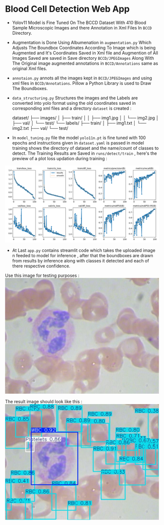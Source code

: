 # Blood Cell Detection Web App

- Yolov11 Model is Fine Tuned On The BCCD Dataset With 410 Blood Sample Microscopic Images and there Annotation in Xml Files In `BCCD` Directory.

- Augmentation is Done Using Albumenation in `augmentation.py` Which Adjusts The Boundbox Coordinates According To Image which is being Augmented and It's Coordinates Saved in Xml file and Augmention of All Images Saved are saved in Save directory `BCCD/JPEGImages` Along With The Original image augmented annotations in `BCCD/Annotations` same as original Xml files.

- `annotaion.py` annots all the images kept in `BCCD/JPEGImages` and using xml files in `BCCD/Annotations`. Pillow a Python Library is used to Draw The Boundboxes.

- `data_structuring.py` Structures the images and the Labels are converted into yolo format using the old coordinates saved in corresponding xml files and a directory `dataset` is created :

    dataset/
    ├── images/
    │   ├── train/
    │   │   ├── img1.jpg
    │   │   └── img2.jpg
    │   ├── val/
    │   └── test/
    └── labels/
        ├── train/
        │   ├── img1.txt
        │   └── img2.txt
        ├── val/
        └── test/

- In `model_tuning.py` file the model `yolo11n.pt` is fine tuned with 100 epochs and instructions given in `dataset.yaml` is passed in model training shows the directory of dataset and the name/count of classes to detect. The Training Results are Saved in `runs/detect/train` , here's the preview of a plot loss updation during training :

![results.png](runs/detect/train/results.png)

- At Last `app.py` contains streamlit code which takes the uploaded image n feeded to model for inference , after that the boundboxes are drawn from results by inference along with classes it detected and each of there respective confidence.

Use this image for testing purposes :
![bloodsample.jpg](dataset/images/test/BloodImage_00011.jpg)

The result image should look like this :
![bloodsample_pred.jpg](runs/detect/predict/BloodImage_00011.jpg)